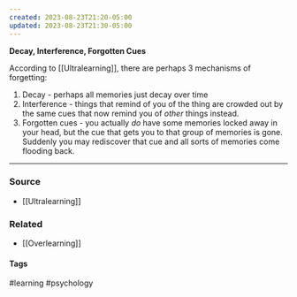 ```yaml
---
created: 2023-08-23T21:20-05:00
updated: 2023-08-23T21:30-05:00
---
```

**Decay, Interference, Forgotten Cues**

According to [[Ultralearning]], there are perhaps 3 mechanisms of forgetting:
1. Decay - perhaps all memories just decay over time
2. Interference - things that remind of you of the thing are crowded out by the same cues that now remind you of *other* things instead.
3. Forgotten cues - you actually *do* have some memories locked away in your head, but the cue that gets you to that group of memories is gone. Suddenly you may rediscover that cue and all sorts of memories come flooding back.

---
### Source
- [[Ultralearning]]

### Related
- [[Overlearning]]

#### Tags
#learning #psychology 